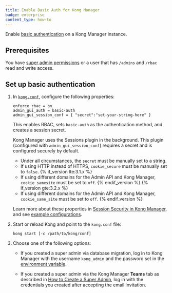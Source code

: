 ```yaml
---
title: Enable Basic Auth for Kong Manager
badge: enterprise
content_type: how-to
---
```


Enable [basic authentication](/hub/kong-inc/basic-auth) on a Kong Manager instance.

## Prerequisites
You have [super admin permissions](/gateway/{{page.kong_version}}/kong-manager/auth/super-admin)
or a user that has `/admins` and `/rbac` read and write access.

## Set up basic authentication

1. In [`kong.conf`](/gateway/{{page.kong_version}}/reference/configuration), configure the following properties:

    ```
    enforce_rbac = on
    admin_gui_auth = basic-auth
    admin_gui_session_conf = { "secret":"set-your-string-here" }
    ```

    This enables RBAC, sets `basic-auth` as the authentication method, and creates a session secret.

    Kong Manager uses the Sessions plugin in the background.
    This plugin (configured with `admin_gui_session_conf`) requires a secret and is configured securely by default.

    * Under all circumstances, the `secret` must be manually set to a string.
    * If using HTTP instead of HTTPS, `cookie_secure` must be manually set to `false`.
    {% if_version lte:3.1.x %}
    * If using different domains for the Admin API and Kong Manager, `cookie_samesite` must be set to `off`.
    {% endif_version %}
    {% if_version gte:3.2.x %}
    * If using different domains for the Admin API and Kong Manager, `cookie_same_site` must be set to `off`.
    {% endif_version %}
    
    Learn more about these properties in [Session Security in Kong Manager](/gateway/{{page.kong_version}}/kong-manager/auth/sessions/#session-security), and see [example configurations](/gateway/{{page.kong_version}}/kong-manager/auth/sessions/#example-configurations).


2. Start or reload Kong and point to the `kong.conf` file:

    ```
    kong start [-c /path/to/kong/conf]
    ```

3. Choose one of the following options:

    * If you created a super admin via database migration, log in to Kong
    Manager with the username `kong_admin` and the password
    set in the [environment variable](/gateway/{{page.kong_version}}/production/access-control/start-securely/).

    * If you created a super admin via the Kong Manager **Teams** tab
    as described in
    [How to Create a Super Admin](/gateway/{{page.kong_version}}/kong-manager/auth/super-admin),
    log in with the credentials you created after accepting the email
    invitation.
